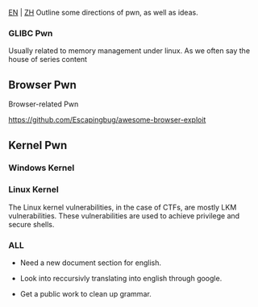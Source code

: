 [EN](./readme.md) | [ZH](./readme-zh.md)
Outline some directions of pwn, as well as ideas.






### GLIBC Pwn


Usually related to memory management under linux. As we often say the house of series content






## Browser Pwn


Browser-related Pwn


https://github.com/Escapingbug/awesome-browser-exploit







## Kernel Pwn


### Windows Kernel



### Linux Kernel

The Linux kernel vulnerabilities, in the case of CTFs, are mostly LKM vulnerabilities. These vulnerabilities are used to achieve privilege and secure shells.


### ALL
* Need a new document section for english.

* Look into reccursivly translating into english through google.

* Get a public work to clean up grammar. 
